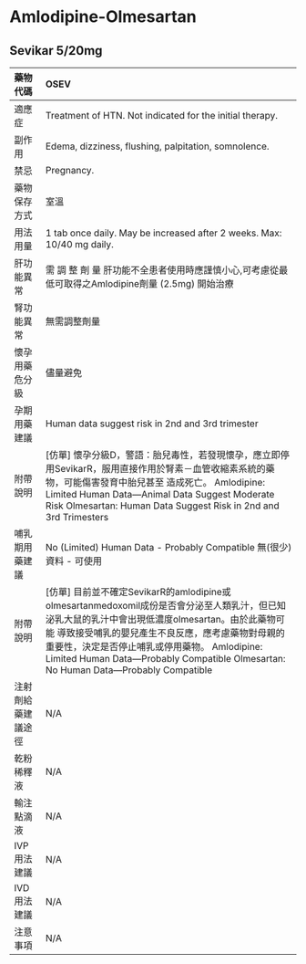 # Amlodipine-Olmesartan

## Sevikar 5/20mg

| 藥物代碼 | OSEV |
| :--- | :--- |
| 適應症 | Treatment of HTN. Not indicated for the initial therapy. |
| 副作用 | Edema, dizziness, flushing, palpitation, somnolence. |
| 禁忌 | Pregnancy. |
| 藥物保存方式 | 室溫 |
| 用法用量 | 1 tab once daily. May be increased after 2 weeks. Max: 10/40 mg daily. |
| 肝功能異常 | 需 調 整 劑 量  肝功能不全患者使用時應謹慎小心,可考慮從最低可取得之Amlodipine劑量 \(2.5mg\) 開始治療 |
| 腎功能異常 | 無需調整劑量 |
| 懷孕用藥危分級 | 儘量避免 |
| 孕期用藥建議 | Human data suggest risk in 2nd and 3rd trimester |
| 附帶說明 | \[仿單\] 懷孕分級D，警語：胎兒毒性，若發現懷孕，應立即停用SevikarR，服用直接作用於腎素－血管收縮素系統的藥物，可能傷害發育中胎兒甚至 造成死亡。 Amlodipine: Limited Human Data—Animal Data Suggest Moderate Risk Olmesartan: Human Data Suggest Risk in 2nd and 3rd Trimesters |
| 哺乳期用藥建議 | No \(Limited\) Human Data - Probably Compatible 無\(很少\)資料 - 可使用 |
| 附帶說明 | \[仿單\] 目前並不確定SevikarR的amlodipine或olmesartanmedoxomil成份是否會分泌至人類乳汁，但已知泌乳大鼠的乳汁中會出現低濃度olmesartan。由於此藥物可能 導致接受哺乳的嬰兒產生不良反應，應考慮藥物對母親的重要性，決定是否停止哺乳或停用藥物。 Amlodipine: Limited Human Data—Probably Compatible Olmesartan: No Human Data—Probably Compatible |
| 注射劑給藥建議途徑 | N/A |
| 乾粉稀釋液 | N/A |
| 輸注點滴液 | N/A |
| IVP 用法建議 | N/A |
| IVD 用法建議 | N/A |
| 注意事項 | N/A |

